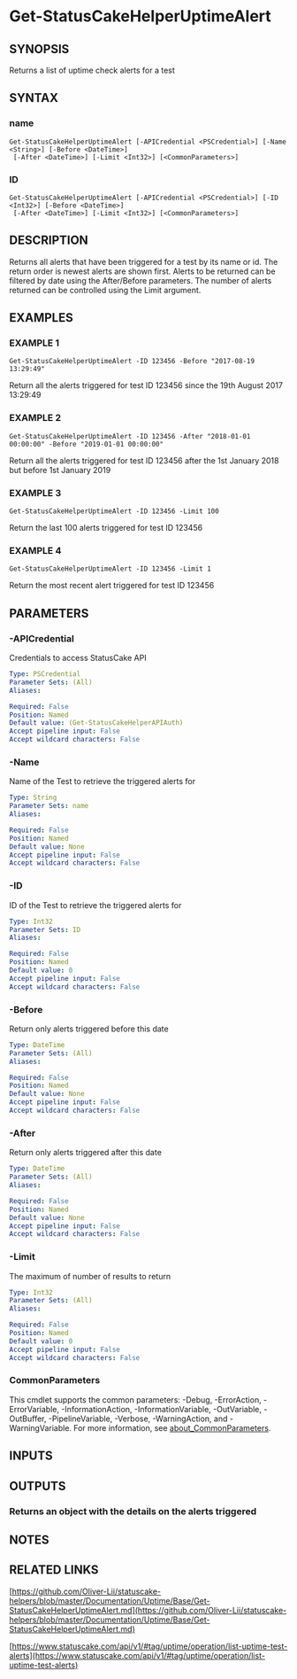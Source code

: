 # Get-StatusCakeHelperUptimeAlert

## SYNOPSIS
Returns a list of uptime check alerts for a test

## SYNTAX

### name
```
Get-StatusCakeHelperUptimeAlert [-APICredential <PSCredential>] [-Name <String>] [-Before <DateTime>]
 [-After <DateTime>] [-Limit <Int32>] [<CommonParameters>]
```

### ID
```
Get-StatusCakeHelperUptimeAlert [-APICredential <PSCredential>] [-ID <Int32>] [-Before <DateTime>]
 [-After <DateTime>] [-Limit <Int32>] [<CommonParameters>]
```

## DESCRIPTION
Returns all alerts that have been triggered for a test by its name or id.
The return order is newest alerts are shown first.
Alerts to be returned can be filtered by date using the After/Before parameters.
The number of alerts returned can be controlled
using the Limit argument.

## EXAMPLES

### EXAMPLE 1
```
Get-StatusCakeHelperUptimeAlert -ID 123456 -Before "2017-08-19 13:29:49"
```

Return all the alerts triggered for test ID 123456 since the 19th August 2017 13:29:49

### EXAMPLE 2
```
Get-StatusCakeHelperUptimeAlert -ID 123456 -After "2018-01-01 00:00:00" -Before "2019-01-01 00:00:00"
```

Return all the alerts triggered for test ID 123456 after the 1st January 2018 but before 1st January 2019

### EXAMPLE 3
```
Get-StatusCakeHelperUptimeAlert -ID 123456 -Limit 100
```

Return the last 100 alerts triggered for test ID 123456

### EXAMPLE 4
```
Get-StatusCakeHelperUptimeAlert -ID 123456 -Limit 1
```

Return the most recent alert triggered for test ID 123456

## PARAMETERS

### -APICredential
Credentials to access StatusCake API

```yaml
Type: PSCredential
Parameter Sets: (All)
Aliases:

Required: False
Position: Named
Default value: (Get-StatusCakeHelperAPIAuth)
Accept pipeline input: False
Accept wildcard characters: False
```

### -Name
Name of the Test to retrieve the triggered alerts for

```yaml
Type: String
Parameter Sets: name
Aliases:

Required: False
Position: Named
Default value: None
Accept pipeline input: False
Accept wildcard characters: False
```

### -ID
ID of the Test to retrieve the triggered alerts for

```yaml
Type: Int32
Parameter Sets: ID
Aliases:

Required: False
Position: Named
Default value: 0
Accept pipeline input: False
Accept wildcard characters: False
```

### -Before
Return only alerts triggered before this date

```yaml
Type: DateTime
Parameter Sets: (All)
Aliases:

Required: False
Position: Named
Default value: None
Accept pipeline input: False
Accept wildcard characters: False
```

### -After
Return only alerts triggered after this date

```yaml
Type: DateTime
Parameter Sets: (All)
Aliases:

Required: False
Position: Named
Default value: None
Accept pipeline input: False
Accept wildcard characters: False
```

### -Limit
The maximum of number of results to return

```yaml
Type: Int32
Parameter Sets: (All)
Aliases:

Required: False
Position: Named
Default value: 0
Accept pipeline input: False
Accept wildcard characters: False
```

### CommonParameters
This cmdlet supports the common parameters: -Debug, -ErrorAction, -ErrorVariable, -InformationAction, -InformationVariable, -OutVariable, -OutBuffer, -PipelineVariable, -Verbose, -WarningAction, and -WarningVariable. For more information, see [about_CommonParameters](http://go.microsoft.com/fwlink/?LinkID=113216).

## INPUTS

## OUTPUTS

### Returns an object with the details on the alerts triggered
## NOTES

## RELATED LINKS

[https://github.com/Oliver-Lii/statuscake-helpers/blob/master/Documentation/Uptime/Base/Get-StatusCakeHelperUptimeAlert.md](https://github.com/Oliver-Lii/statuscake-helpers/blob/master/Documentation/Uptime/Base/Get-StatusCakeHelperUptimeAlert.md)

[https://www.statuscake.com/api/v1/#tag/uptime/operation/list-uptime-test-alerts](https://www.statuscake.com/api/v1/#tag/uptime/operation/list-uptime-test-alerts)

